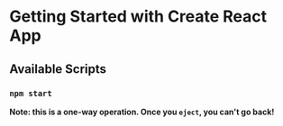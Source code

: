 # Getting Started with Create React App
## Available Scripts
### `npm start`
**Note: this is a one-way operation. Once you `eject`, you can't go back!**
